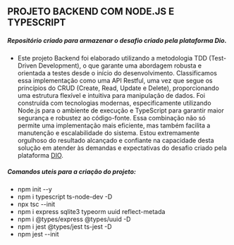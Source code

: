 ## PROJETO BACKEND COM NODE.JS E TYPESCRIPT

##### Repositório criado para armazenar o desafio criado pela plataforma Dio.

* Este projeto Backend foi elaborado utilizando a metodologia TDD (Test-Driven Development), o que garante uma abordagem robusta e orientada a testes desde o início do desenvolvimento.
  Classificamos essa implementação como uma API Restful, uma vez que segue os princípios do CRUD (Create, Read, Update e Delete), proporcionando uma estrutura flexível e intuitiva para manipulação de dados.
  Foi construída com tecnologias modernas, especificamente utilizando Node.js para o ambiente de execução e TypeScript para garantir maior segurança e robustez ao código-fonte. Essa combinação não só permite uma implementação mais eficiente, mas também facilita a manutenção e escalabilidade do sistema.
  Estou extremamente orgulhoso do resultado alcançado e confiante na capacidade desta solução em atender às demandas e expectativas do desafio criado pela plataforma [DIO](https://www.linkedin.com/in/marceloestevees/overlay/create-post/#).
  
  

##### Comandos uteis para a criação do projeto:

* npm init --y
* npm i typescript ts-node-dev -D
* npx tsc --init
* npm i express sqlite3 typeorm uuid reflect-metada
* npm i @types/express @types/uuid -D
* npm i jest @types/jest ts-jest -D
* npm jest --init
